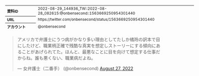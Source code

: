 <table style="font-size: 9pt; width: 610px; margin-bottom: 20px; height: 80px;">
<tbody>
    <tr>
        <th align=left>資料ID</th>
        <td align=left>2022-08-29_144936_TW::2022-08-28_082615:@onbensecond::1563669250954301440</td>
    </tr>
    <tr>
        <th align=left>URL</th>
        <td align=left>https://twitter.com/onbensecond/status/1563669250954301440</td>
    </tr>
    <tr>
        <th align=left>アカウント</th>
        <td align=left>@onbensecond</td>
    </tr>
    <tr>
        <th align=left>ユーザ名</th>
        <td align=left>女弁護士（二番手）</td>
    </tr>
    <tr>
        <th align=left>ツイートの記録日時</th>
        <td align=left>2022-08-29_144936_</td>
    </tr>
</tbody>
</table>
<blockquote class="twitter-tweet" data-width="450"  data-lang="ja"><p lang="ja" dir="ltr">アメリカで弁護士にうつ病がかなり多い理由としてたしか橘玲の訳本で目にしたけど、職業柄正確で残酷な真実を想定しストーリーにする傾向にあることがあげられてた。ほんと、最悪なことに目を向けて想定する仕事だからね。誰も悪くない、職業病だよね。</p>&mdash; 女弁護士（二番手） (@onbensecond) <a href="https://twitter.com/onbensecond/status/1563669250954301440?ref_src=twsrc%5Etfw">August 27, 2022</a></blockquote>
<script async src="https://platform.twitter.com/widgets.js" charset="utf-8"></script>


